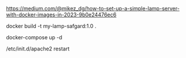 https://medium.com/@mikez_dg/how-to-set-up-a-simple-lamp-server-with-docker-images-in-2023-9b0e24476ec6

docker build -t my-lamp-safgard:1.0 .

docker-compose up -d

/etc/init.d/apache2 restart